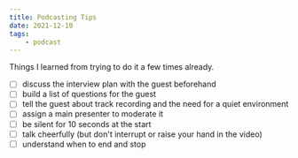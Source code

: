 ```yaml
---
title: Podcasting Tips
date: 2021-12-10
tags:
    - podcast
---
```


Things I learned from trying to do it a few times already.

- [ ] discuss the interview plan with the guest beforehand
- [ ] build a list of questions for the guest
- [ ] tell the guest about track recording and the need for a quiet environment
- [ ] assign a main presenter to moderate it
- [ ] be silent for 10 seconds at the start
- [ ] talk cheerfully (but don't interrupt or raise your hand in the video)
- [ ] understand when to end and stop